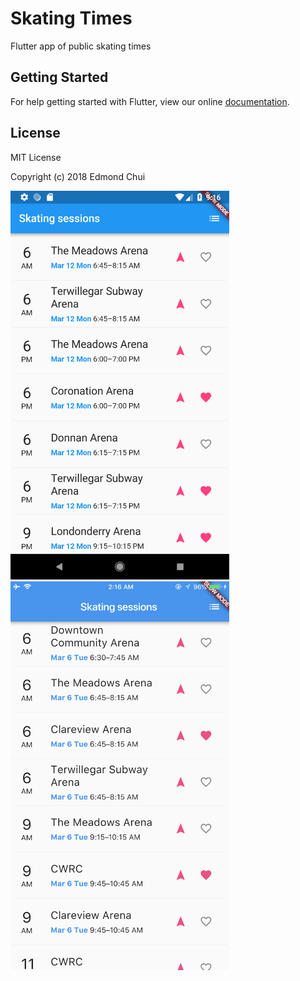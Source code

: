 # Skating Times

Flutter app of public skating times

## Getting Started

For help getting started with Flutter, view our online
[documentation](https://flutter.io/).

## License
MIT License

Copyright (c) 2018 Edmond Chui

<p float="left">
  <img src="./readme_assets/android_ss.png" width="350" style="display:inline-block;">
  <img src="./readme_assets/ios_ss.png" width="350" style="display:inline-block;">
</p>
